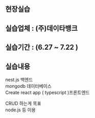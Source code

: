 ## 현장실습   
## 실습업체 : (주)데이타뱅크   
## 실습기간 : (6.27 ~ 7.22 )   
## 실습내용
nest.js 백엔드   
mongodb 데이터베이스   
Create react app ( typescript )프론트엔드

CRUD 하는게 목표   
node.js 등 이용
